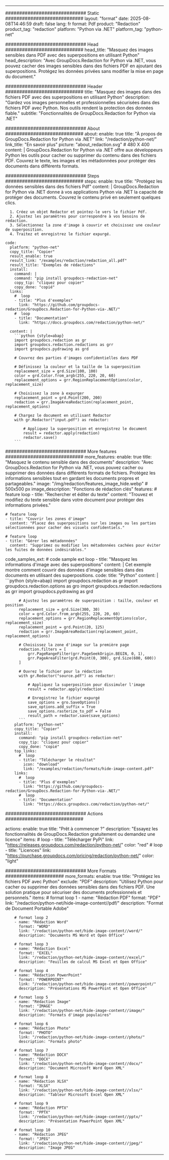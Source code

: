 
---
############################# Static ############################
layout: "format"
date:  2025-08-08T14:46:59
draft: false
lang: fr
format: Pdf
product: "Redaction"
product_tag: "redaction"
platform: "Python via .NET"
platform_tag: "python-net"

############################# Head ############################
head_title: "Masquez des images sensibles dans PDF avec des superpositions en utilisant Python"
head_description: "Avec GroupDocs.Redaction for Python via .NET, vous pouvez cacher des images sensibles dans des fichiers PDF en ajoutant des superpositions. Protégez les données privées sans modifier la mise en page du document."

############################# Header ############################
title: "Masquez des images dans des fichiers PDF avec des superpositions en utilisant Python" 
description: "Gardez vos images personnelles et professionnelles sécurisées dans des fichiers PDF avec Python. Nos outils rendent la protection des données fiable."
subtitle: "Fonctionnalités de GroupDocs.Redaction for Python via .NET" 

############################# About ############################
about:
    enable: true
    title: "À propos de GroupDocs.Redaction for Python via .NET"
    link: "/redaction/python-net/"
    link_title: "En savoir plus"
    picture: "about_redaction.svg" # 480 X 400
    content: |
       GroupDocs.Redaction for Python via .NET offre aux développeurs Python les outils pour cacher ou supprimer du contenu dans des fichiers PDF. Couvrez le texte, les images et les métadonnées pour protéger des documents dans différents formats.

############################# Steps ############################
steps:
    enable: true
    title: "Protégez les données sensibles dans des fichiers Pdf"
    content: |
      GroupDocs.Redaction for Python via .NET donne à vos applications Python via .NET la capacité de protéger des documents. Couvrez le contenu privé en seulement quelques clics.
      
      1. Créez un objet Redactor et pointez-le vers le fichier Pdf.
      2. Ajustez les paramètres pour correspondre à vos besoins de rédaction.
      3. Sélectionnez la zone d'image à couvrir et choisissez une couleur de superposition.
      4. Traitez et enregistrez le fichier expurgé.
   
    code:
      platform: "python-net"
      copy_title: "Copier"
      result_enable: true
      result_link: "/examples/redaction/redaction_all.pdf"
      result_title: "Exemples de rédactions"
      install:
        command: |
        command: "pip install groupdocs-redaction-net"
        copy_tip: "cliquez pour copier"
        copy_done: "copié"
      links:
        #  loop
        - title: "Plus d'exemples"
          link: "https://github.com/groupdocs-redaction/GroupDocs.Redaction-for-Python-via-.NET/"
        #  loop
        - title: "Documentation"
          link: "https://docs.groupdocs.com/redaction/python-net/"
          
      content: |
        ```python {style=abap}
        import groupdocs.redaction as gr
        import groupdocs.redaction.redactions as grr
        import groupdocs.pydrawing as grd

        # Couvrez des parties d'images confidentielles dans PDF

        # Définissez la couleur et la taille de la superposition
        replacement_size = grd.Size(100, 100)
        color = grd.Color.from_argb(255, 220, 20, 60)
        replacement_options = grr.RegionReplacementOptions(color, replacement_size)

        # Choisissez la zone à expurger
        replacement_point = grd.Point(200, 200)
        redaction = grr.ImageAreaRedaction(replacement_point, replacement_options)
                
        # Chargez le document en utilisant Redactor
        with gr.Redactor("input.pdf") as redactor:

            # Appliquez la superposition et enregistrez le document
            result = redactor.apply(redaction)
            redactor.save()
        ```            


############################# More features ############################
more_features:
  enable: true
  title: "Masquez le contenu sensible dans des documents"
  description: "Avec GroupDocs.Redaction for Python via .NET, vous pouvez cacher ou supprimer des données dans différents formats de fichiers. Protégez les informations sensibles tout en gardant les documents propres et partageables."
  image: "/img/redaction/features_image_hide.webp" # 500x500 px
  image_description: "Fonctions de rédaction clés"
  features:
    # feature loop
    - title: "Rechercher et éditer du texte"
      content: "Trouvez et modifiez du texte sensible dans votre document pour protéger des informations privées."

    # feature loop
    - title: "Couvrir les zones d'image"
      content: "Placez des superpositions sur les images ou les parties sélectionnées pour cacher des visuels confidentiels."

    # feature loop
    - title: "Gérer les métadonnées"
      content: "Supprimez ou modifiez les métadonnées cachées pour éviter les fuites de données indésirables."
      
  code_samples_ext:
    # code sample ext loop
    - title: "Masquez les informations d'image avec des superpositions"
      content: |
        Cet exemple montre comment couvrir des données d'image sensibles dans des documents en utilisant des superpositions.
      code:
        title: "Python"
        content: |
          ```python {style=abap}
          import groupdocs.redaction as gr
          import groupdocs.redaction.options as gro
          import groupdocs.redaction.redactions as grr
          import groupdocs.pydrawing as grd

          # Ajustez les paramètres de superposition : taille, couleur et position
          replacement_size = grd.Size(300, 30)
          color = grd.Color.from_argb(255, 220, 20, 60)
          replacement_options = grr.RegionReplacementOptions(color, replacement_size)
          replacement_point = grd.Point(20, 125)
          redaction = grr.ImageAreaRedaction(replacement_point, replacement_options)

          # Choisissez la zone d'image sur la première page
          redaction.filters = [
              grr.PageRangeFilter(grr.PageSeekOrigin.BEGIN, 0, 1),
              grr.PageAreaFilter(grd.Point(0, 300), grd.Size(600, 600))
          ]

          # Ouvrez le fichier pour la rédaction
          with gr.Redactor("source.pdf") as redactor:

              # Appliquez la superposition pour dissimuler l'image
              result = redactor.apply(redaction)

              # Enregistrez le fichier expurgé
              save_options = gro.SaveOptions()
              save_options.add_suffix = True
              save_options.rasterize_to_pdf = False
              result_path = redactor.save(save_options)
          ```
        platform: "python-net"
        copy_title: "Copier"
        install:
          command: "pip install groupdocs-redaction-net"
          copy_tip: "cliquez pour copier"
          copy_done: "copié"
        top_links:
          #  loop
          - title: "Télécharger le résultat"
            icon: "download"
            link: "/examples/redaction/formats/hide-image-content.pdf"
        links:
          #  loop
          - title: "Plus d'exemples"
            link: "https://github.com/groupdocs-redaction/GroupDocs.Redaction-for-Python-via-.NET/"
          #  loop
          - title: "Documentation"
            link: "https://docs.groupdocs.com/redaction/python-net/"


############################# Actions ############################

actions:
  enable: true
  title: "Prêt à commencer ?"
  description: "Essayez les fonctionnalités de GroupDocs.Redaction gratuitement ou demandez une licence"
  items:
    #  loop
    - title: "Télécharger PyPi"
      link: "https://releases.groupdocs.com/redaction/python-net/"
      color: "red"
        #  loop
    - title: "Licences"
      link: "https://purchase.groupdocs.com/pricing/redaction/python-net/"
      color: "light"


############################# More Formats #####################
more_formats:
    enable: true
    title: "Protégez les fichiers PDF avec Python"
    exclude: "PDF"
    description: "Utilisez Python pour cacher ou supprimer des données sensibles dans des fichiers PDF. Une solution pratique pour sécuriser des documents professionnels et personnels."
    items: 
        # format loop 1
        - name: "Rédaction PDF"
          format: "PDF"
          link: "/redaction/python-net/hide-image-content//pdf/"
          description: "Format de Document Portable Adobe"

        # format loop 2
        - name: "Rédaction Word"
          format: "WORD"
          link: "/redaction/python-net/hide-image-content//word/"
          description: "Documents MS Word et Open Office"
          
        # format loop 3
        - name: "Rédaction Excel"
          format: "EXCEL"
          link: "/redaction/python-net/hide-image-content//excel/"
          description: "Feuilles de calcul MS Excel et Open Office"

        # format loop 4
        - name: "Rédaction PowerPoint"
          format: "POWERPOINT"
          link: "/redaction/python-net/hide-image-content//powerpoint/"
          description: "Présentations MS PowerPoint et Open Office"

        # format loop 5
        - name: "Rédaction Image"
          format: "IMAGE"
          link: "/redaction/python-net/hide-image-content//image/"
          description: "Formats d'image populaires"

        # format loop 6
        - name: "Rédaction Photo"
          format: "PHOTO"
          link: "/redaction/python-net/hide-image-content//photo/"
          description: "Formats photo"

        # format loop 7
        - name: "Rédaction DOCX"
          format: "DOCX"
          link: "/redaction/python-net/hide-image-content//docx/"
          description: "Document Microsoft Word Open XML"
          
        # format loop 8
        - name: "Rédaction XLSX"
          format: "XLSX"
          link: "/redaction/python-net/hide-image-content//xlsx/"
          description: "Tableur Microsoft Excel Open XML"
          
        # format loop 9
        - name: "Rédaction PPTX"
          format: "PPTX"
          link: "/redaction/python-net/hide-image-content//pptx/"
          description: "Présentation PowerPoint Open XML"

        # format loop 10
        - name: "Rédaction JPEG"
          format: "JPEG"
          link: "/redaction/python-net/hide-image-content//jpeg/"
          description: "Image JPEG"


---